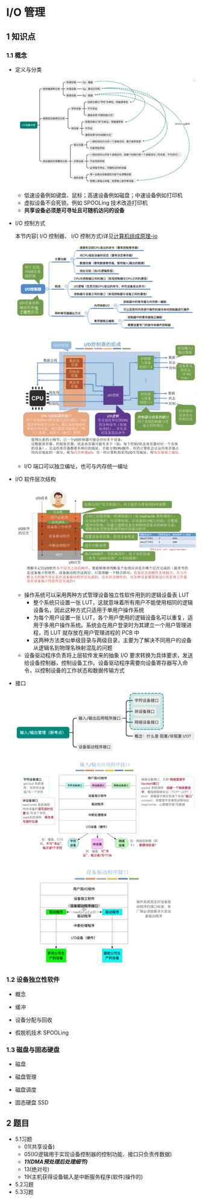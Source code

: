 # I/O 管理

## 1 知识点

### 1.1 概念

* 定义与分类

  ![IO设备定义及分类](../../resource/image/os/chapter4/io_classification.png "IO设备定义及分类")

  * 低速设备例如键盘、鼠标；高速设备例如磁盘；中速设备例如打印机
  * 虚拟设备不会死锁。例如 $\text{SPOOLing}$ 技术改造打印机
  * **共享设备必须是可寻址且可随机访问的设备**

* $\text{I/O}$ 控制方式

  本节内容( $\text{I/O}$ 控制器、 $\text{I/O}$ 控制方式)详见[计算机组成原理-io](../organization/chapter6_io.md#)
  
  ![IO控制器](../../resource/image/os/chapter4/io_controller.png "IO控制器")

  ![IO控制器组成](../../resource/image/os/chapter4/io_controller_component.png "IO控制器组成")
  
  * $\text{I/O}$ 端口可以独立编址，也可与内存统一编址

* $\text{I/O}$ 软件层次结构

  ![IO软件层次结构](../../resource/image/os/chapter4/io_software_architecture.png "IO软件层次结构")

  * 操作系统可以采用两种方式管理设备独立性软件用到的逻辑设备表 $\text{LUT}$
    * 整个系统只设置一张 $\text{LUT}$，这就意味着所有用户不能使用相同的逻辑设备名，因此这种方式只适用于单用户操作系统
    * 为每个用户设置一张 $\text{LUT}$，各个用户使用的逻辑设备名可以重复，适用于多用户操作系统。系统会在用户登录时为其建立一个用户管理进程，而 $\text{LUT}$ 就存放在用户管理进程的 $\text{PCB}$ 中
    * 这两种方法类似单级目录与两级目录，主要为了解决不同用户的设备从逻辑名到物理名映射混乱的问题
  * 设备驱动程序负责将上层软件发来的抽象 $\text{I/O}$ 要求转换为具体要求，发送给设备控制器，控制设备工作。设备驱动程序需要向设备寄存器写入命令，以控制设备的工作状态和数据传输方式

* 接口

  ![接口](../../resource/image/os/chapter4/interface.png "接口")

  ![应用程序接口](../../resource/image/os/chapter4/interface_application.png "应用程序接口")
  
  ![驱动程序接口](../../resource/image/os/chapter4/interface_driver.png "驱动程序接口")

### 1.2 设备独立性软件

* 概念

* 缓冲

* 设备分配与回收

* 假脱机技术 $\text{SPOOLing}$

### 1.3 磁盘与固态硬盘

* 磁盘

* 磁盘管理

* 磁盘调度

* 固态硬盘 $\text{SSD}$

## 2 题目

* 5.1习题
  * 01(共享设备)
  * 05(IO逻辑用于实现设备控制器的控制功能、接口只负责传数据)
  * ***11(DMA预处理后处理细节)***
  * 13(绝对号)
  * 19(主机获得设备输入是中断服务程序(软件)操作的)
* 5.2习题
* 5.3习题
